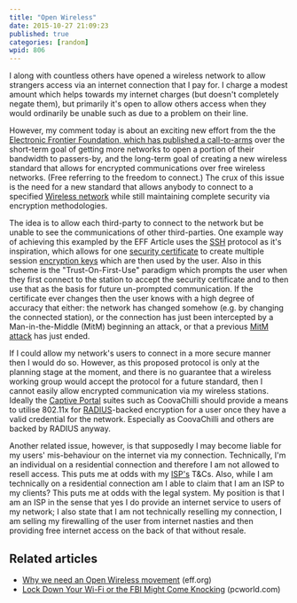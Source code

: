 ```yaml
---
title: "Open Wireless"
date: 2015-10-27 21:09:23
published: true
categories: [random]
wpid: 806
---
```


I along with countless others have opened a wireless network to allow strangers access via an internet connection that I pay for. I charge a modest amount which helps towards my internet charges (but doesn't completely negate them), but primarily it's open to allow others access when they would ordinarily be unable such as due to a problem on their line.

However, my comment today is about an exciting new effort from the the [Electronic Frontier Foundation, which has published a call-to-arms](https://www.eff.org/deeplinks/2011/04/open-wireless-movement) over the short-term goal of getting more networks to open a portion of their bandwidth to passers-by, and the long-term goal of creating a new wireless standard that allows for encrypted communications over free wireless networks. (Free referring to the freedom to connect.) The crux of this issue is the need for a new standard that allows anybody to connect to a specified [Wireless network](https://en.wikipedia.org/wiki/Wireless_network "Wireless network") while still maintaining complete security via encryption methodologies.

The idea is to allow each third-party to connect to the network but be unable to see the communications of other third-parties. One example way of achieving this exampled by the EFF Article uses the [SSH](https://en.wikipedia.org/wiki/Secure_Shell "Secure Shell") protocol as it's inspiration, which allows for one [security certificate](https://en.wikipedia.org/wiki/Security_certificate "Security certificate") to create multiple session [encryption keys](https://en.wikipedia.org/wiki/Encryption "Encryption") which are then used by the user. Also in this scheme is the "Trust-On-First-Use" paradigm which prompts the user when they first connect to the station to accept the security certificate and to then use that as the basis for future un-prompted communication. If the certificate ever changes then the user knows with a high degree of accuracy that either: the network has changed somehow (e.g. by changing the connected station), or the connection has just been intercepted by a Man-in-the-Middle (MitM) beginning an attack, or that a previous [MitM attack](https://en.wikipedia.org/wiki/Man-in-the-middle_attack "Man-in-the-middle attack") has just ended.

If I could allow my network's users to connect in a more secure manner then I would do so. However, as this proposed protocol is only at the planning stage at the moment, and there is no guarantee that a wireless working group would accept the protocol for a future standard, then I cannot easily allow encrypted communication via my wireless stations. Ideally the [Captive Portal](https://en.wikipedia.org/wiki/Captive_portal "Captive portal") suites such as CoovaChilli should provide a means to utilise 802.11x for [RADIUS](https://en.wikipedia.org/wiki/RADIUS "RADIUS")-backed encryption for a user once they have a valid credential for the network. Especially as CoovaChilli and others are backed by RADIUS anyway.

Another related issue, however, is that supposedly I may become liable for my users' mis-behaviour on the internet via my connection. Technically, I'm an individual on a residential connection and therefore I am not allowed to resell access. This puts me at odds with my [ISP's](https://en.wikipedia.org/wiki/Internet_service_provider "Internet service provider") T&Cs. Also, while I am technically on a residential connection am I able to claim that I am an ISP to my clients? This puts me at odds with the legal system. My position is that I am an ISP in the sense that yes I do provide an internet service to users of my network; I also state that I am not technically reselling my connection, I am selling my firewalling of the user from internet nasties and then providing free internet access on the back of that without resale.

## Related articles

- [Why we need an Open Wireless movement](https://www.eff.org/deeplinks/2011/04/open-wireless-movement) (eff.org)
- [Lock Down Your Wi-Fi or the FBI Might Come Knocking](https://www.pcworld.com/article/226181/lock_down_your_wifi_or_the_fbi_might_come_knocking.html) (pcworld.com)